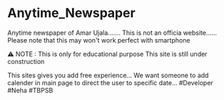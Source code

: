 # Anytime_Newspaper

Anytime newspaper of Amar Ujala.......
This is not an officia website......
Please note that this may won't work perfect with smartphone

⚠ NOTE : This is only for educational purpose
This site is still under construction

This sites gives you add free experience...
We want someone to add calender in main page to direct the user to specific date...
#Developer
#Neha
#TBPSB
